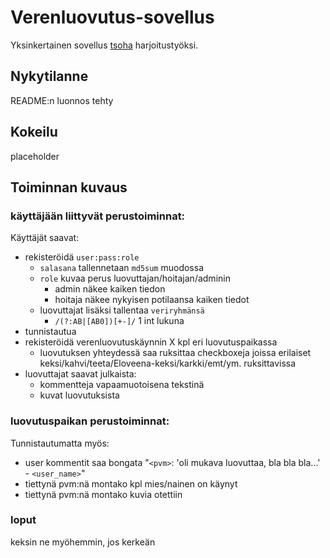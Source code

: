 # Verenluovutus-sovellus

Yksinkertainen sovellus [tsoha](https://hy-tsoha.github.io/materiaali/) harjoitustyöksi.

## Nykytilanne

README:n luonnos tehty

## Kokeilu

placeholder

## Toiminnan kuvaus

### käyttäjään liittyvät perustoiminnat:

Käyttäjät saavat:

- rekisteröidä `user:pass:role`
    - `salasana` tallennetaan `md5sum` muodossa
    - `role` kuvaa perus luovuttajan/hoitajan/adminin
        - admin näkee kaiken tiedon
        - hoitaja näkee nykyisen potilaansa kaiken tiedot
    - luovuttajat lisäksi tallentaa `veriryhmänsä`
        - `/(?:AB|[AB0])[+-]/` 1 int lukuna
- tunnistautua
- rekisteröidä verenluovutuskäynnin X kpl eri luovutuspaikassa
    - luovutuksen yhteydessä saa ruksittaa checkboxeja joissa erilaiset keksi/kahvi/teeta/Eloveena-keksi/karkki/emt/ym. ruksittavissa
- luovuttajat saavat julkaista:
    - kommentteja vapaamuotoisena tekstinä
    - kuvat luovutuksista

### luovutuspaikan perustoiminnat:

Tunnistautumatta myös:
- user kommentit saa bongata "`<pvm>`: 'oli mukava luovuttaa, bla bla bla...' - `<user_name>`"
- tiettynä pvm:nä montako kpl mies/nainen on käynyt
- tiettynä pvm:nä montako kuvia otettiin

### loput

keksin ne myöhemmin, jos kerkeän
